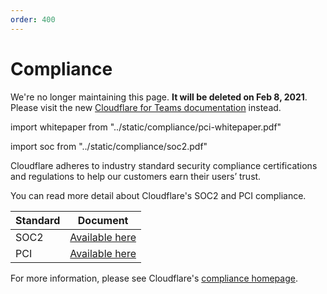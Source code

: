 ```yaml
---
order: 400
---
```


# Compliance

<Aside type='warning' header='⚠️ THIS PAGE IS OUTDATED'>

We're no longer maintaining this page. **It will be deleted on Feb 8, 2021**. Please visit the new [Cloudflare for Teams documentation](https://secret.wiki/cloudflare-one/teams-docs-changes) instead.

</Aside>

import whitepaper from "../static/compliance/pci-whitepaper.pdf"

import soc from "../static/compliance/soc2.pdf"

Cloudflare adheres to industry standard security compliance certifications and regulations to help our customers earn their users’ trust.

You can read more detail about Cloudflare's SOC2 and PCI compliance.

|Standard|Document|
|---|---|
|SOC2|<a href={soc} download>Available here</a>|
|PCI|<a href={whitepaper} download>Available here</a>|

For more information, please see Cloudflare's [compliance homepage](https://www.cloudflare.com/compliance/).